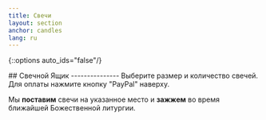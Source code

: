 ```yaml
---
title: Свечи
layout: section
anchor: candles
lang: ru
---
```

{::options auto_ids="false"/}

<div class="section-title center" markdown="1">
## Свечной Ящик
---------------
Выберите размер и количество свечей. Для оплаты нажмите кнопку "PayPal" наверху.

Мы <b>поставим</b> свечи на указанное место и <b>зажжем</b> во время ближайшей Божественной литургии.

<div id="online-candle-box"></div>
<script>
{% include inventory.js %}
new app.CandleBox({
    target: document.querySelector('#online-candle-box'),
    props: {
        lang: 'ru',
        locations, products, paypalClientId, brandName, thankYouMessage
    },
});
</script>
</div>


